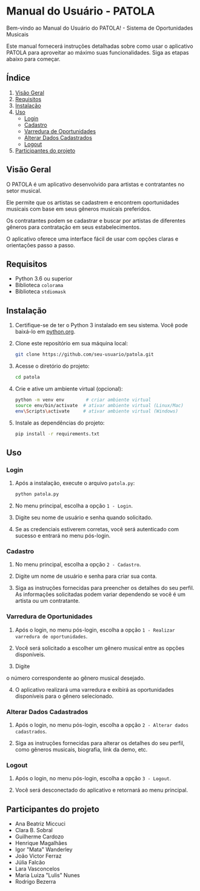 # Manual do Usuário - PATOLA

Bem-vindo ao Manual do Usuário do PATOLA! - Sistema de Oportunidades Musicais

Este manual fornecerá instruções detalhadas sobre como usar o aplicativo PATOLA para aproveitar ao máximo suas funcionalidades. Siga as etapas abaixo para começar.

## Índice

1. [Visão Geral](#visão-geral)
2. [Requisitos](#requisitos)
3. [Instalação](#instalação)
4. [Uso](#uso)
   - [Login](#login)
   - [Cadastro](#cadastro)
   - [Varredura de Oportunidades](#varredura-de-oportunidades)
   - [Alterar Dados Cadastrados](#alterar-dados-cadastrados)
   - [Logout](#logout)
5. [Participantes do projeto](#Participantes-do-projeto)


## Visão Geral

O PATOLA é um aplicativo desenvolvido para artistas e contratantes no setor musical. 

Ele permite que os artistas se cadastrem e encontrem oportunidades musicais com base em seus gêneros musicais preferidos.

Os contratantes podem se cadastrar e buscar por artistas de diferentes gêneros para contratação em seus estabelecimentos. 

O aplicativo oferece uma interface fácil de usar com opções claras e orientações passo a passo.

## Requisitos

- Python 3.6 ou superior
- Biblioteca `colorama`
- Biblioteca `stdiomask`

## Instalação

1. Certifique-se de ter o Python 3 instalado em seu sistema. Você pode baixá-lo em [python.org](https://www.python.org/downloads/).

2. Clone este repositório em sua máquina local:

   ```bash
   git clone https://github.com/seu-usuario/patola.git
   ```

3. Acesse o diretório do projeto:

   ```bash
   cd patola
   ```

4. Crie e ative um ambiente virtual (opcional):

   ```bash
   python -m venv env        # criar ambiente virtual
   source env/bin/activate  # ativar ambiente virtual (Linux/Mac)
   env\Scripts\activate     # ativar ambiente virtual (Windows)
   ```

5. Instale as dependências do projeto:

   ```bash
   pip install -r requirements.txt
   ```

## Uso

### Login

1. Após a instalação, execute o arquivo `patola.py`:

   ```bash
   python patola.py
   ```

2. No menu principal, escolha a opção `1 - Login`.

3. Digite seu nome de usuário e senha quando solicitado.

4. Se as credenciais estiverem corretas, você será autenticado com sucesso e entrará no menu pós-login.

### Cadastro

1. No menu principal, escolha a opção `2 - Cadastro`.

2. Digite um nome de usuário e senha para criar sua conta.

3. Siga as instruções fornecidas para preencher os detalhes do seu perfil. As informações solicitadas podem variar dependendo se você é um artista ou um contratante.

### Varredura de Oportunidades

1. Após o login, no menu pós-login, escolha a opção `1 - Realizar varredura de oportunidades`.

2. Você será solicitado a escolher um gênero musical entre as opções disponíveis.

3. Digite

 o número correspondente ao gênero musical desejado.

4. O aplicativo realizará uma varredura e exibirá as oportunidades disponíveis para o gênero selecionado.

### Alterar Dados Cadastrados

1. Após o login, no menu pós-login, escolha a opção `2 - Alterar dados cadastrados`.

2. Siga as instruções fornecidas para alterar os detalhes do seu perfil, como gêneros musicais, biografia, link da demo, etc.

### Logout

1. Após o login, no menu pós-login, escolha a opção `3 - Logout`.

2. Você será desconectado do aplicativo e retornará ao menu principal.

## Participantes do projeto


- Ana Beatriz Miccuci
- Clara B. Sobral
- Guilherme Cardozo
- Henrique Magalhães
- Igor "Mata" Wanderley
- João Victor Ferraz
- Júlia Falcão
- Lara Vasconcelos
- Maria Luiza "Lulis" Nunes
- Rodrigo Bezerra
